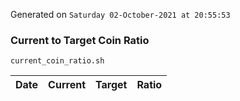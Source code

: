 Generated on `Saturday 02-October-2021 at 20:55:53`

### Current to Target Coin Ratio
`current_coin_ratio.sh`

Date|Current|Target|Ratio
---|---|---|---
